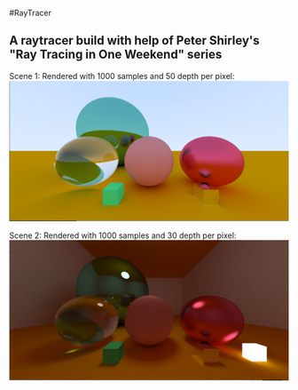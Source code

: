 #RayTracer
## A raytracer build with help of Peter Shirley's "Ray Tracing in One Weekend" series

Scene 1: Rendered with 1000 samples and 50 depth per pixel:
<img src="https://github.com/AshMagorian/RayTracer/blob/master/Scene1_1000Samples_50Depth.PNG" width="1000">


Scene 2: Rendered with 1000 samples and 30 depth per pixel:
<img src="https://github.com/AshMagorian/RayTracer/blob/master/Scene2_1000samples_30depth.PNG" width="1000">
